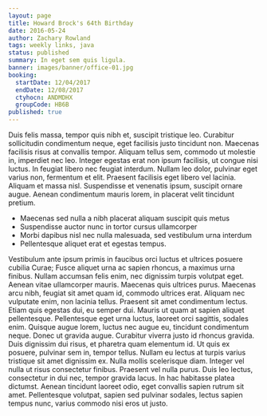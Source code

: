 ```yaml
---
layout: page
title: Howard Brock's 64th Birthday
date: 2016-05-24
author: Zachary Rowland
tags: weekly links, java
status: published
summary: In eget sem quis ligula.
banner: images/banner/office-01.jpg
booking:
  startDate: 12/04/2017
  endDate: 12/08/2017
  ctyhocn: ANDMDHX
  groupCode: HB6B
published: true
---
```

Duis felis massa, tempor quis nibh et, suscipit tristique leo. Curabitur sollicitudin condimentum neque, eget facilisis justo tincidunt non. Maecenas facilisis risus at convallis tempor. Aliquam tellus sem, commodo ut molestie in, imperdiet nec leo. Integer egestas erat non ipsum facilisis, ut congue nisi luctus. In feugiat libero nec feugiat interdum. Nullam leo dolor, pulvinar eget varius non, fermentum et elit. Praesent facilisis eget libero vel lacinia. Aliquam et massa nisl. Suspendisse et venenatis ipsum, suscipit ornare augue. Aenean condimentum mauris lorem, in placerat velit tincidunt pretium.

* Maecenas sed nulla a nibh placerat aliquam suscipit quis metus
* Suspendisse auctor nunc in tortor cursus ullamcorper
* Morbi dapibus nisl nec nulla malesuada, sed vestibulum urna interdum
* Pellentesque aliquet erat et egestas tempus.

Vestibulum ante ipsum primis in faucibus orci luctus et ultrices posuere cubilia Curae; Fusce aliquet urna ac sapien rhoncus, a maximus urna finibus. Nullam accumsan felis enim, nec dignissim turpis volutpat eget. Aenean vitae ullamcorper mauris. Maecenas quis ultrices purus. Maecenas arcu nibh, feugiat sit amet quam id, commodo ultrices erat. Aliquam nec vulputate enim, non lacinia tellus. Praesent sit amet condimentum lectus. Etiam quis egestas dui, eu semper dui. Mauris ut quam at sapien aliquet pellentesque. Pellentesque eget urna luctus, laoreet orci sagittis, sodales enim. Quisque augue lorem, luctus nec augue eu, tincidunt condimentum neque. Donec ut gravida augue. Curabitur viverra justo id rhoncus gravida. Duis dignissim dui risus, et pharetra quam elementum id.
Ut quis ex posuere, pulvinar sem in, tempor tellus. Nullam eu lectus at turpis varius tristique sit amet dignissim ex. Nulla mollis scelerisque diam. Integer vel nulla ut risus consectetur finibus. Praesent vel nulla purus. Duis leo lectus, consectetur in dui nec, tempor gravida lacus. In hac habitasse platea dictumst. Aenean tincidunt laoreet odio, eget convallis sapien rutrum sit amet. Pellentesque volutpat, sapien sed pulvinar sodales, lectus sapien tempus nunc, varius commodo nisi eros ut justo.
